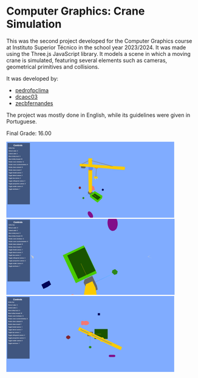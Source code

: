 # Computer Graphics: Crane Simulation

This was the second project developed for the Computer Graphics course at Instituto Superior Técnico in the school year 2023/2024. It was made using the Three.js JavaScript library. It models a scene in which a moving crane is simulated, featuring several elements such as cameras, geometrical primitives and collisions.

It was developed by:

- [pedrofpclima](https://github.com/pedrofpclima)
- [dcaoc03](https://github.com/dcaoc03)
- [zecbfernandes](https://github.com/zecbfernandes)

The project was mostly done in English, while its guidelines were given in Portuguese.

Final Grade: 16.00

![Crane View 1](./assets/crane-perspective-camera-view.png) ![Crane View 2](./assets/crane-claw-camera-view.png) ![Crane View 3](./assets/crane-top-camera-view.png) 